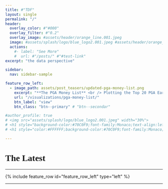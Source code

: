 ```yaml
---
title: #"TDF"
layout: single
permalink: "/"
header:
  overlay_color: #"#000"
  overlay_filter: #"0.2"
  overlay_image: #assets/header/orange_line.001.jpeg
  image: #assets/splash/logo/blue_logo2.001.jpeg #assets/header/orange_line.001.jpeg
  actions:
    #- label: "See More"
    #  url: #"/posts/" #"#test-link"
excerpt: "the data perspective"

sidebar:
  nav: sidebar-sample

feature_row_left:
  - image_path: assets/post_teasers/updated-pga-money-list.png
    excerpt: "**The PGA Money List** <br /> Plotting the Top 20 PGA Earners Since 1980"
    url: "/visualizations/pga-money-list/"
    btn_label: "view"
    btn_class: "btn--primary" # "btn--secondar"

#author_profile: true
# <img src="assets/splash/logo/blue_logo2.001.jpeg" width="30%">
# <h1 style="background-color:#70C0F9;font-family:Monaco;text-align:left">The Latest</h1>
# <h1 style="color:#FFFFFF;background-color:#70C0F9;font-family:Monaco;text-align:left">The Latest</h1>

---
```

<h1 style="font-family:Monaco;text-align:left">The Latest</h1>

---


{% include feature_row id="feature_row_left" type="left" %}

---

